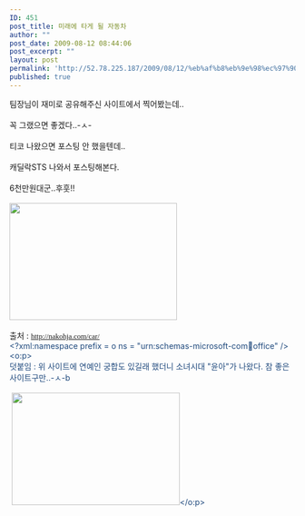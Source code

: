 ```yaml
---
ID: 451
post_title: 미래에 타게 될 자동차
author: ""
post_date: 2009-08-12 08:44:06
post_excerpt: ""
layout: post
permalink: 'http://52.78.225.187/2009/08/12/%eb%af%b8%eb%9e%98%ec%97%90-%ed%83%80%ea%b2%8c-%eb%90%a0-%ec%9e%90%eb%8f%99%ec%b0%a8/'
published: true
---
```

팀장님이 재미로 공유해주신 사이트에서 찍어봤는데..<BR><BR>꼭 그랬으면 좋겠다..-ㅅ-<BR><BR>티코 나왔으면 포스팅 안 했을텐데..<BR><BR>캐딜락STS 나와서 포스팅해본다.<BR><BR>6천만원대군..후훗!!<BR><BR><img src="http://52.78.225.187/wp-content/uploads/1/9849295359.bmp" width="295" height="206" /><BR><BR>출처 : <SPAN lang=EN-US style="COLOR: #1f497d"><A href="http://nakohja.com/car/"><FONT face="맑은 고딕" color=#800080 size=2>http://nakohja.com/car/</FONT></A><BR>&lt;?xml:namespace prefix = o ns = "urn:schemas-microsoft-com:office:office" /><o:p><BR>덧붙임 : 위 사이트에 연예인 궁합도 있길래 했더니 소녀시대 "윤아"가 나왔다. 참 좋은 사이트구만..-ㅅ-b<BR><BR>&nbsp;<img src="http://52.78.225.187/wp-content/uploads/1/9259822415.png" width="296" height="198" /></o:p></SPAN>